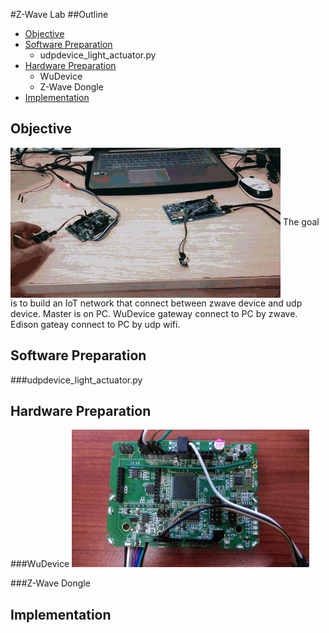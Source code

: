 #Z-Wave Lab
##Outline
* [Objective](#objective)
* [Software Preparation](#software-preparation)
  * udpdevice_light_actuator.py
* [Hardware Preparation](#hardware-preparation)
  * WuDevice
  * Z-Wave Dongle
* [Implementation](#implementation)

Objective
--------------------
<img src="https://github.com/KuangChih/Design-for-IoT-Middleware/blob/master/Lab6/img/Lab6.gif" align="center">
 The goal is to build an IoT network that connect between zwave device and udp device.
 Master is on PC.
 WuDevice gateway connect to PC by zwave.
 Edison gateay connect to PC by udp wifi.
 
Software Preparation
--------------------
###udpdevice_light_actuator.py

Hardware Preparation
--------------------
###WuDevice
<img src="./img/WuDevice.jpg" width="380" height="220">

###Z-Wave Dongle

Implementation
--------------------
